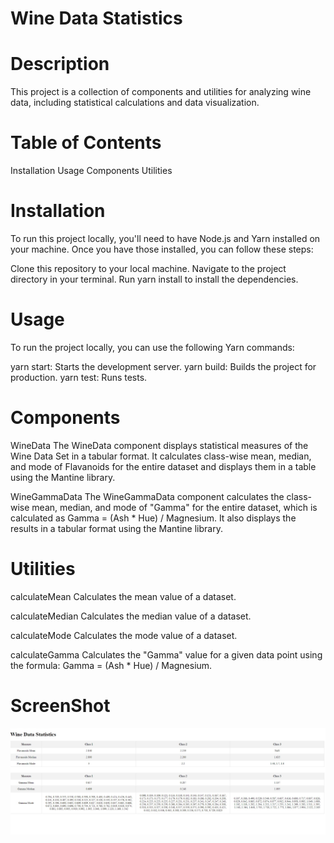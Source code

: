 # Wine Data Statistics

# Description
This project is a collection of components and utilities for analyzing wine data, including statistical calculations and data visualization.

# Table of Contents
Installation
Usage
Components
Utilities

# Installation
To run this project locally, you'll need to have Node.js and Yarn installed on your machine. Once you have those installed, you can follow these steps:

Clone this repository to your local machine.
Navigate to the project directory in your terminal.
Run yarn install to install the dependencies.

# Usage
To run the project locally, you can use the following Yarn commands:

yarn start: Starts the development server.
yarn build: Builds the project for production.
yarn test: Runs tests.

# Components
WineData
The WineData component displays statistical measures of the Wine Data Set in a tabular format. It calculates class-wise mean, median, and mode of Flavanoids for the entire dataset and displays them in a table using the Mantine library.

WineGammaData
The WineGammaData component calculates the class-wise mean, median, and mode of "Gamma" for the entire dataset, which is calculated as Gamma = (Ash * Hue) / Magnesium. It also displays the results in a tabular format using the Mantine library.

# Utilities
calculateMean
Calculates the mean value of a dataset.

calculateMedian
Calculates the median value of a dataset.

calculateMode
Calculates the mode value of a dataset.

calculateGamma
Calculates the "Gamma" value for a given data point using the formula: Gamma = (Ash * Hue) / Magnesium.

# ScreenShot
![Image of Tables](DataSet.jpeg)

 
 
